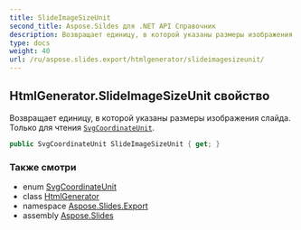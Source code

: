 ```yaml
---
title: SlideImageSizeUnit
second_title: Aspose.Sildes для .NET API Справочник
description: Возвращает единицу, в которой указаны размеры изображения слайда. Только для чтения SvgCoordinateUnitaspose.slides/svgcoordinateunit.
type: docs
weight: 40
url: /ru/aspose.slides.export/htmlgenerator/slideimagesizeunit/
---
```


## HtmlGenerator.SlideImageSizeUnit свойство

Возвращает единицу, в которой указаны размеры изображения слайда. Только для чтения [`SvgCoordinateUnit`](../../svgcoordinateunit).

```csharp
public SvgCoordinateUnit SlideImageSizeUnit { get; }
```

### Также смотри

* enum [SvgCoordinateUnit](../../svgcoordinateunit)
* class [HtmlGenerator](../../htmlgenerator)
* namespace [Aspose.Slides.Export](../../htmlgenerator)
* assembly [Aspose.Slides](../../../)

<!-- DO NOT EDIT: сгенерировано xmldocmd для Aspose.Slides.dll -->
